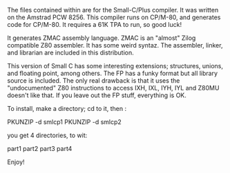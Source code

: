 The files contained within are for the Small-C/Plus compiler. It
was written on the Amstrad PCW 8256. This compiler runs on
CP/M-80, and generates code for CP/M-80. It requires a 61K TPA to
run, so good luck!

It generates ZMAC assembly language. ZMAC is an "almost" Zilog
compatible Z80 assembler. It has some weird syntaz. The
assembler, linker, and librarian are included in this
distribution.

This version of Small C has some interesting extensions;
structures, unions, and floating point, among others. The FP has
a funky format but all library source is included. The only real
drawback is that it uses the "undocumented" Z80 instructions to
access IXH, IXL, IYH, IYL and Z80MU doesn't like that. If you
leave out the FP stuff, everything is OK.

To install, make a directory; cd to it, then :

PKUNZIP -d smlcp1
PKUNZIP -d smlcp2

you get 4 directories, to wit:

part1
part2
part3
part4


Enjoy!

